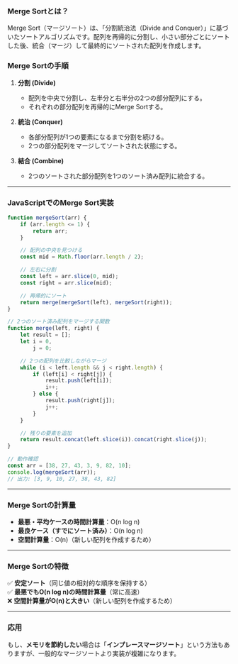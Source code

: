 ### **Merge Sortとは？**

Merge Sort（マージソート）は、「分割統治法（Divide and Conquer）」に基づいたソートアルゴリズムです。配列を再帰的に分割し、小さい部分ごとにソートした後、統合（マージ）して最終的にソートされた配列を作成します。

### **Merge Sortの手順**

1. **分割 (Divide)**
    - 配列を中央で分割し、左半分と右半分の2つの部分配列にする。
    - それぞれの部分配列を再帰的にMerge Sortする。

2. **統治 (Conquer)**
    - 各部分配列が1つの要素になるまで分割を続ける。
    - 2つの部分配列をマージしてソートされた状態にする。

3. **結合 (Combine)**
    - 2つのソートされた部分配列を1つのソート済み配列に統合する。

---

### **JavaScriptでのMerge Sort実装**

```javascript
function mergeSort(arr) {
    if (arr.length <= 1) {
        return arr;
    }

    // 配列の中央を見つける
    const mid = Math.floor(arr.length / 2);

    // 左右に分割
    const left = arr.slice(0, mid);
    const right = arr.slice(mid);

    // 再帰的にソート
    return merge(mergeSort(left), mergeSort(right));
}

// 2つのソート済み配列をマージする関数
function merge(left, right) {
    let result = [];
    let i = 0,
        j = 0;

    // 2つの配列を比較しながらマージ
    while (i < left.length && j < right.length) {
        if (left[i] < right[j]) {
            result.push(left[i]);
            i++;
        } else {
            result.push(right[j]);
            j++;
        }
    }

    // 残りの要素を追加
    return result.concat(left.slice(i)).concat(right.slice(j));
}

// 動作確認
const arr = [38, 27, 43, 3, 9, 82, 10];
console.log(mergeSort(arr));
// 出力: [3, 9, 10, 27, 38, 43, 82]
```

---

### **Merge Sortの計算量**

- **最悪・平均ケースの時間計算量**：O(n log n)
- **最良ケース（すでにソート済み）**：O(n log n)
- **空間計算量**：O(n)（新しい配列を作成するため）

---

### **Merge Sortの特徴**

✅ **安定ソート**（同じ値の相対的な順序を保持する）  
✅ **最悪でもO(n log n)の時間計算量**（常に高速）  
❌ **空間計算量がO(n)と大きい**（新しい配列を作成するため）

---

### **応用**

もし、**メモリを節約したい**場合は「**インプレースマージソート**」という方法もありますが、一般的なマージソートより実装が複雑になります。
